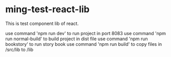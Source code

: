 # ming-test-react-lib
This is test component lib of react.

use command 'npm run dev' to run project in port 8083
use command 'npm run normal-build' to build project in dist file
use command 'npm run bookstory' to run story book
use command 'npm run build' to copy files in /src/lib to /lib 